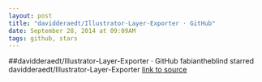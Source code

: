 ```yaml
---
layout: post
title: "davidderaedt/Illustrator-Layer-Exporter · GitHub"
date: September 28, 2014 at 09:09AM
tags: github, stars
---
```

##davidderaedt/Illustrator-Layer-Exporter · GitHub
fabiantheblind starred davidderaedt/Illustrator-Layer-Exporter
[link to source](http://ift.tt/Yu8suM) 
